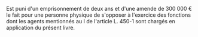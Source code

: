 Est puni d'un emprisonnement de deux ans et d'une amende de 300 000 € le fait pour une personne physique de s'opposer à l'exercice des fonctions dont les agents mentionnés au I de l'article L. 450-1 sont chargés en application du présent livre.

